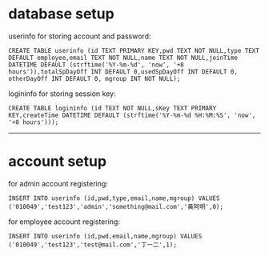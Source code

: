 # database setup
userinfo for storing account and password:

`CREATE TABLE userinfo (id TEXT PRIMARY KEY,pwd TEXT NOT NULL,type TEXT DEFAULT employee,email TEXT NOT NULL,name TEXT NOT NULL,joinTime DATETIME DEFAULT (strftime('%Y-%m-%d', 'now', '+8 hours')),totalSpDayOff INT DEFAULT 0,usedSpDayOff INT DEFAULT 0, otherDayOff INT DEFAULT 0, mgroup INT NOT NULL);`

logininfo for storing session key:

`CREATE TABLE logininfo (id TEXT NOT NULL,sKey TEXT PRIMARY KEY,createTime DATETIME DEFAULT (strftime('%Y-%m-%d %H:%M:%S', 'now', '+8 hours')));`
<!-- forget password db:
`CREATE TABLE logininfo (id TEXT PRIMARY KEY,createTime DATETIME DEFAULT datetime('now','+1 hour'))` -->
---
# account setup

for admin account registering:
<!-- FIXME -->
`INSERT INTO userinfo (id,pwd,type,email,name,mgroup) VALUES ('010049','test123','admin','something@mail.com','黃阿明',0);`


for employee account registering:
<!-- FIXME -->
`INSERT INTO userinfo (id,pwd,email,name,mgroup) VALUES ('010049','test123','test@mail.com','丁一二',1);`